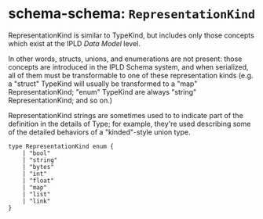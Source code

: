 # schema-schema: `RepresentationKind`

RepresentationKind is similar to TypeKind, but includes only those concepts
which exist at the IPLD *Data Model* level.

In other words, structs, unions, and enumerations are not present:
those concepts are introduced in the IPLD Schema system, and when serialized,
all of them must be transformable to one of these representation kinds
(e.g. a "struct" TypeKind will usually be transformed to a "map"
RepresentationKind; "enum" TypeKind are always "string" RepresentationKind;
and so on.)

RepresentationKind strings are sometimes used to to indicate part of the
definition in the details of Type; for example, they're used describing
some of the detailed behaviors of a "kinded"-style union type.

```ipldsch
type RepresentationKind enum {
	| "bool"
	| "string"
	| "bytes"
	| "int"
	| "float"
	| "map"
	| "list"
	| "link"
}
```

